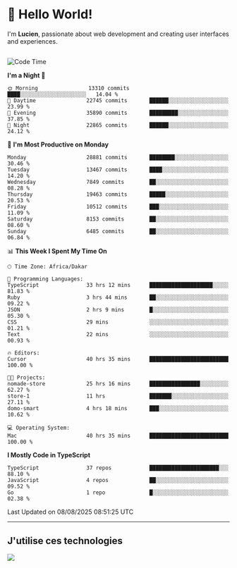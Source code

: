 # 👋 Hello World!

I'm **Lucien**, passionate about web development and creating user interfaces and experiences.

##

<!--START_SECTION:waka-->
![Code Time](http://img.shields.io/badge/Code%20Time-3%2C598%20hrs%2058%20mins-blue)

**I'm a Night 🦉** 

```text
🌞 Morning                13310 commits       ████░░░░░░░░░░░░░░░░░░░░░   14.04 % 
🌆 Daytime                22745 commits       ██████░░░░░░░░░░░░░░░░░░░   23.99 % 
🌃 Evening                35890 commits       █████████░░░░░░░░░░░░░░░░   37.85 % 
🌙 Night                  22865 commits       ██████░░░░░░░░░░░░░░░░░░░   24.12 % 
```
📅 **I'm Most Productive on Monday** 

```text
Monday                   28881 commits       ████████░░░░░░░░░░░░░░░░░   30.46 % 
Tuesday                  13467 commits       ████░░░░░░░░░░░░░░░░░░░░░   14.20 % 
Wednesday                7849 commits        ██░░░░░░░░░░░░░░░░░░░░░░░   08.28 % 
Thursday                 19463 commits       █████░░░░░░░░░░░░░░░░░░░░   20.53 % 
Friday                   10512 commits       ███░░░░░░░░░░░░░░░░░░░░░░   11.09 % 
Saturday                 8153 commits        ██░░░░░░░░░░░░░░░░░░░░░░░   08.60 % 
Sunday                   6485 commits        ██░░░░░░░░░░░░░░░░░░░░░░░   06.84 % 
```


📊 **This Week I Spent My Time On** 

```text
🕑︎ Time Zone: Africa/Dakar

💬 Programming Languages: 
TypeScript               33 hrs 12 mins      ████████████████████░░░░░   81.83 % 
Ruby                     3 hrs 44 mins       ██░░░░░░░░░░░░░░░░░░░░░░░   09.22 % 
JSON                     2 hrs 9 mins        █░░░░░░░░░░░░░░░░░░░░░░░░   05.30 % 
CSS                      29 mins             ░░░░░░░░░░░░░░░░░░░░░░░░░   01.21 % 
Text                     22 mins             ░░░░░░░░░░░░░░░░░░░░░░░░░   00.93 % 

🔥 Editors: 
Cursor                   40 hrs 35 mins      █████████████████████████   100.00 % 

🐱‍💻 Projects: 
nomade-store             25 hrs 16 mins      ████████████████░░░░░░░░░   62.27 % 
store-1                  11 hrs              ███████░░░░░░░░░░░░░░░░░░   27.11 % 
domo-smart               4 hrs 18 mins       ███░░░░░░░░░░░░░░░░░░░░░░   10.62 % 

💻 Operating System: 
Mac                      40 hrs 35 mins      █████████████████████████   100.00 % 
```

**I Mostly Code in TypeScript** 

```text
TypeScript               37 repos            ██████████████████████░░░   88.10 % 
JavaScript               4 repos             ██░░░░░░░░░░░░░░░░░░░░░░░   09.52 % 
Go                       1 repo              █░░░░░░░░░░░░░░░░░░░░░░░░   02.38 % 
```




 Last Updated on 08/08/2025 08:51:25 UTC
<!--END_SECTION:waka-->
---

## J'utilise ces technologies

<p align="left">
  <a href="https://skillicons.dev">
    <img src="https://skillicons.dev/icons?i=ts,js,go,ruby,css,scss,tailwind,react,vite,nextjs,docker,figma,ableton" />
  </a>
</p>

